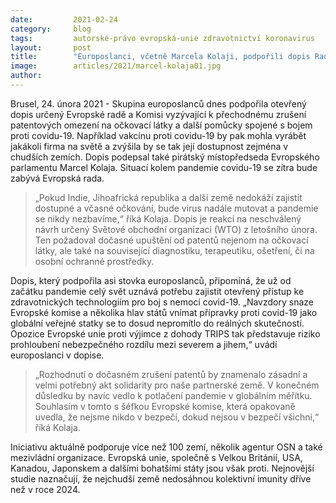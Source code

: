 ```yaml
---
date:         2021-02-24
category:     blog
tags:         autorské-právo evropská-unie zdravotnictví koronavirus
layout:       post
title:        "Europoslanci, včetně Marcela Kolaji, podpořili dopis Radě vyzývající k dočasnému zrušení patentů na očkování nebo diagnostiku"
image:        articles/2021/marcel-kolaja01.jpg
author:       
---
```




Brusel, 24. února 2021 - Skupina europoslanců dnes podpořila otevřený dopis určený Evropské radě a Komisi vyzývající k přechodnému zrušení patentových omezení na očkovací látky a další pomůcky spojené s bojem proti covidu-19. Například vakcínu proti covidu-19 by pak mohla vyrábět jakákoli firma na světě a zvýšila by se tak její dostupnost zejména v chudších zemích. Dopis podepsal také pirátský místopředseda Evropského parlamentu Marcel Kolaja. Situací kolem pandemie covidu-19 se zítra bude zabývá Evropská rada.

> „Pokud Indie, Jihoafrická republika a další země nedokáží zajistit dostupné a včasné očkování, bude virus nadále mutovat a pandemie se nikdy nezbavíme,“ říká Kolaja. Dopis je reakcí na neschválený návrh určený Světové obchodní organizaci (WTO) z letošního února. Ten požadoval dočasné upuštění od patentů nejenom na očkovací látky, ale také na související diagnostiku, terapeutiku, ošetření, či na osobní ochranné prostředky.

Dopis, který podpořila asi stovka europoslanců, připomíná, že už od začátku pandemie celý svět uznává potřebu zajistit otevřený přístup ke zdravotnických technologiím pro boj s nemocí covid-19. „Navzdory snaze Evropské komise a několika hlav států vnímat přípravky proti covid-19 jako globální veřejné statky se to dosud nepromítlo do reálných skutečností. Opozice Evropské unie proti výjimce z dohody TRIPS tak představuje riziko prohloubení nebezpečného rozdílu mezi severem a jihem,“ uvádí europoslanci v dopise.

> „Rozhodnutí o dočasném zrušení patentů by znamenalo zásadní a velmi potřebný akt solidarity pro naše partnerské země. V konečném důsledku by navíc vedlo k potlačení pandemie v globálním měřítku. Souhlasím v tomto s šéfkou Evropské komise, která opakovaně uvedla, že nejsme nikdo v bezpečí, dokud nejsou v bezpečí všichni,“ říká Kolaja.

Iniciativu aktuálně podporuje více než 100 zemí, několik agentur OSN a také mezivládní organizace. Evropská unie, společně s Velkou Británií, USA, Kanadou, Japonskem a dalšími bohatšími státy jsou však proti. Nejnovější studie naznačují, že nejchudší země nedosáhnou kolektivní imunity dříve než v roce 2024.
